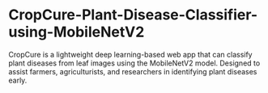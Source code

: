# CropCure-Plant-Disease-Classifier-using-MobileNetV2
CropCure is a lightweight deep learning-based web app that can classify plant diseases from leaf images using the MobileNetV2 model. Designed to assist farmers, agriculturists, and researchers in identifying plant diseases early.
